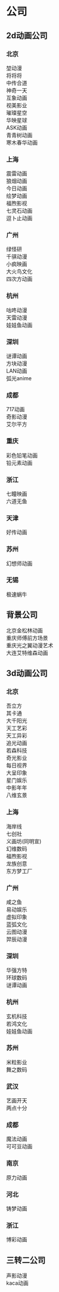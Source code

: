 # 公司  
  
## 2d动画公司
  
### 北京
堃动漫  
将将将  
中传合道  
神奇一天  
互象动画  
视美影业  
璀璨星空  
华映星球  
ASK动画  
青青树动画  
寒木春华动画  

### 上海
  
震雷动画  
狼烟动画  
今日动画  
绘梦动画  
福煦影视  
七灵石动画  
逗卜止动画  
  
  
### 广州
  
绿怪研  
千骐动漫  
小疯映画  
大火鸟文化  
四次方动画  
  
  
### 杭州
  
咕咚动漫  
天雷动漫  
娃娃鱼动画  
  
  
### 深圳
  
谜谭动画  
方块动漫  
LAN动画  
弧光anime  
  
  
### 成都
  
717动画  
奇影动漫  
艾尔平方  
  
  
### 重庆
  
彩色铅笔动画  
铅元素动画  
  
  
### 浙江
  
七瞳映画  
六道无鱼  
  
  
### 天津
  
好传动画  
  
  
### 苏州
  
幻想师动画  
  
  
### 无锡
  
极速蜗牛  
  
  
## 背景公司
  
北京金松林动画  
重庆师傅前方场景  
重庆光之翼动漫艺术  
大连艾特维森动画  
  
## 3d动画公司
 
### 北京
 
吾立方  
其卡通  
大千阳光  
天工艺彩  
天工异彩  
追光动画  
若森科技  
奇光影业  
每日视界  
大呈印象  
星门娱乐  
中影年年  
八维玄景  
### 上海  
  
海岸线  
七创社  
义画坊(同明宣)  
幻维数码  
福煦影视  
龙族创意  
东方梦工厂  
### 广州
  
咸之鱼  
易动娱乐  
虚拟印象  
蓝弧文化  
云图动漫  
羿辰动漫  
### 深圳
  
华强方特  
环球数码  
谜谭动画  
### 杭州
  
玄机科技  
若鸿文化  
娃娃鱼动画  
### 苏州
  
米粒影业  
舞之数码  
### 武汉
  
艺画开天  
两点十分  
### 成都
  
魔法动画  
可可豆动画  
### 南京
  
原力动画  
### 河北
  
铸梦动画  
### 浙江
  
博彩动画  
  
  
## 三转二公司
  
声影动漫  
kaca动画  
  
  
  
